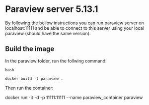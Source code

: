 # Paraview server 5.13.1

By following the bellow instructions you can run paraview server on localhost:11111 and be able to connect to this server using 
your local paraview (should have the same version).

## Build the image
In the paraview folder, run the follwing command:
```
bash

docker build -t paraview .
```

Then run the container:

docker run -it -d -p 11111:11111 --name paraview_container paraview

```
